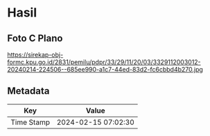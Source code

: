 # Hasil

## Foto C Plano

https://sirekap-obj-formc.kpu.go.id/2831/pemilu/pdpr/33/29/11/20/03/3329112003012-20240214-224506--685ee990-a1c7-44ed-83d2-fc6cbbd4b270.jpg


## Metadata

| Key        | Value               |
| ---------- | ------------------- |
| Time Stamp | 2024-02-15 07:02:30 |



